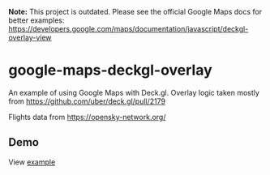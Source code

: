 **Note:** This project is outdated. Please see the official Google Maps docs for better examples: https://developers.google.com/maps/documentation/javascript/deckgl-overlay-view

# google-maps-deckgl-overlay

An example of using Google Maps with Deck.gl. Overlay logic taken mostly from https://github.com/uber/deck.gl/pull/2179

Flights data from https://opensky-network.org/

## Demo

View [example](https://storage.googleapis.com/storage.ubidev.net/google-maps-deckgl-test/jh298fkj379afg/v2/index.html)


